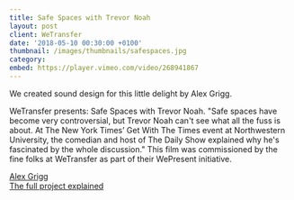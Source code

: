 ```yaml
---
title: Safe Spaces with Trevor Noah
layout: post
client: WeTransfer
date: '2018-05-10 00:30:00 +0100'
thumbnail: /images/thumbnails/safespaces.jpg
category:
embed: https://player.vimeo.com/video/268941867
---
```


We created sound design for this little delight by Alex Grigg.

WeTransfer presents: Safe Spaces with Trevor Noah.
"Safe spaces have become very controversial, but Trevor Noah can't see what all the fuss is about. At The New York Times’ Get With The Times event at Northwestern University, the comedian and host of The Daily Show explained why he's fascinated by the whole discussion."
This film was commissioned by the fine folks at WeTransfer as part of their WePresent initiative. 


[Alex Grigg](http://www.alexgrigg.com/)   
[The full project explained](https://wepresent.wetransfer.com/story/trevor-noah-alex-grigg/)   
